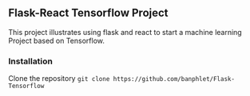 ## Flask-React Tensorflow Project
This project illustrates using flask and react to start a machine learning Project based on Tensorflow. 

### Installation
Clone the repository
`git clone https://github.com/banphlet/Flask-Tensorflow`

